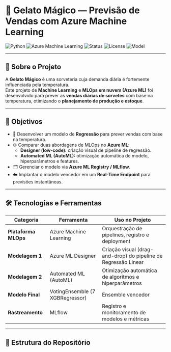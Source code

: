 # 🍦 Gelato Mágico — Previsão de Vendas com Azure Machine Learning

![Python](https://img.shields.io/badge/Python-3.10%2B-blue?logo=python)
![Azure Machine Learning](https://img.shields.io/badge/Azure%20ML-MLOps%20Pipeline-0078D4?logo=microsoftazure)
![Status](https://img.shields.io/badge/Status-Em%20Produção-success)
![License](https://img.shields.io/badge/License-MIT-green)
![Model](https://img.shields.io/badge/Model-VotingEnsemble%20(XGBoost)-orange)

---

## 📖 Sobre o Projeto

A **Gelato Mágico** é uma sorveteria cuja demanda diária é fortemente influenciada pela temperatura.  
Este projeto de **Machine Learning** e **MLOps em nuvem (Azure ML)** foi desenvolvido para prever as **vendas diárias de sorvetes** com base na temperatura, otimizando o **planejamento de produção e estoque**.

---

## 🎯 Objetivos

- 🧠 Desenvolver um modelo de **Regressão** para prever vendas com base na temperatura.  
- ⚙️ Comparar duas abordagens de MLOps no **Azure ML**:
  - **Designer (low-code):** criação visual de pipeline de regressão.  
  - **Automated ML (AutoML):** otimização automática de modelo, hiperparâmetros e features.  
- 🗂️ Gerenciar o modelo via **Azure ML Registry / MLflow**.  
- ☁️ Implantar o modelo vencedor em um **Real-Time Endpoint** para previsões instantâneas.  

---

## 🛠️ Tecnologias e Ferramentas

| Categoria | Ferramenta | Uso no Projeto |
|------------|-------------|----------------|
| **Plataforma MLOps** | Azure Machine Learning | Orquestração de pipelines, registro e deployment |
| **Modelagem 1** | Azure ML Designer | Criação visual (drag-and-drop) do pipeline de Regressão Linear |
| **Modelagem 2** | Automated ML (AutoML) | Otimização automática de algoritmos e hiperparâmetros |
| **Modelo Final** | VotingEnsemble (7 XGBRegressor) | Ensemble vencedor |
| **Rastreamento** | MLflow | Registro e monitoramento de modelos e métricas |

---

## 📂 Estrutura do Repositório


